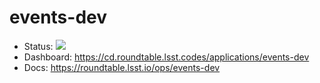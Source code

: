 # events-dev

- Status: ![](https://cd.roundtable.lsst.codes/api/badge?name=events-dev)
- Dashboard: https://cd.roundtable.lsst.codes/applications/events-dev
- Docs: https://roundtable.lsst.io/ops/events-dev
